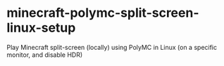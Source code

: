 # minecraft-polymc-split-screen-linux-setup
Play Minecraft split-screen (locally) using PolyMC in Linux (on a specific monitor, and disable HDR)
